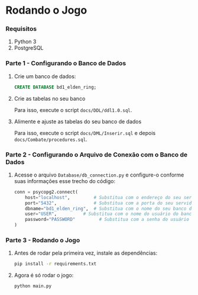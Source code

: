 # Rodando o Jogo

### Requisitos

1. Python 3
2. PostgreSQL

### Parte 1 - Configurando o Banco de Dados

1. Crie um banco de dados:

    ```sql
    CREATE DATABASE bd1_elden_ring;
    ```

2. Crie as tabelas no seu banco

    Para isso, execute o script `docs/DDL/ddl1.0.sql`.

3. Alimente e ajuste as tabelas do seu banco de dados

    Para isso, execute o script `docs/DML/Inserir.sql` e depois  `docs/Combate/procedures.sql`.

### Parte 2 - Configurando o Arquivo de Conexão com o Banco de Dados

1. Acesse o arquivo `Database/db_connection.py` e configure-o conforme suas informações esse trecho do código:

    ```python
    conn = psycopg2.connect(
        host="localhost",         # Substitua com o endereço do seu servidor
        port="5432",              # Substitua com a porta do seu servidor
        dbname="bd1_elden_ring",  # Substitua com o nome do seu banco de dados
        user="USER",          # Substitua com o nome do usuário do banco de dados
        password="PASSWORD"         # Substitua com a senha do usuário
    )
    ```

### Parte 3 - Rodando o Jogo

1. Antes de rodar pela primeira vez, instale as dependências:

    ```bash
    pip install -r requirements.txt
    ```

2. Agora é só rodar o jogo:

    ```bash
    python main.py
    ```
